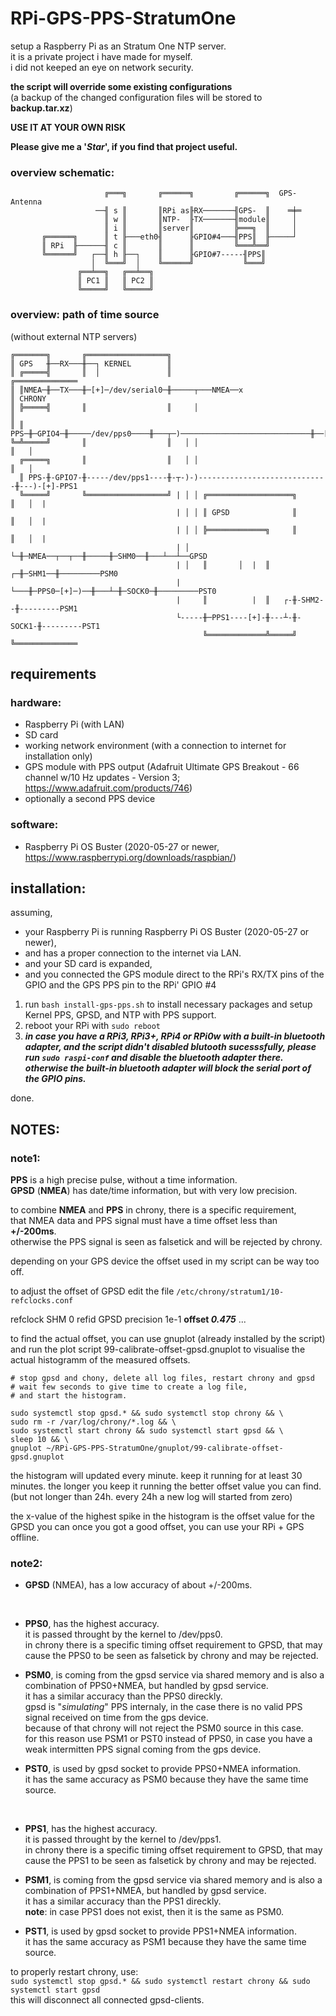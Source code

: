 # RPi-GPS-PPS-StratumOne

setup a Raspberry Pi as an Stratum One NTP server.<br />
it is a private project i have made for myself.<br />
i did not keeped an eye on network security.

**the script will override some existing configurations**<br />
(a backup of the changed configuration files will be stored to **backup.tar.xz**)

**USE IT AT YOUR OWN RISK**

**Please give me a '_Star_', if you find that project useful.**

### overview schematic:
```
                     ╔═══╗       ╔══════╗         ╔══════╗  GPS-Antenna
                   ──╢ s ║       ║RPi as╟RX───────╢GPS-  ║    ═╪═
                     ║ w ║       ║NTP-  ╟TX───────╢module║     │
                     ║ i ║       ║server║         ╠═══╗  ║     │
       ╔══════╗      ║ t ╟───eth0╢      ╟GPIO#4───╢PPS║  ╟─────┘
       ║ RPi  ╟──────╢ c ║       ║      ║         ╚═══╩══╝
       ╚══════╝   ┌──╢ h ╟──┐    ║      ╟GPIO#7-----╢PPS║
                  │  ╚═══╝  │    ╚══════╝           ╚═══╝
               ╔══╧══╗   ╔══╧══╗
               ║ PC1 ║   ║ PC2 ║
               ╚═════╝   ╚═════╝
```
### overview: path of time source
(without external NTP servers)
```
╔═══════╗       ╔══════════════════╗
║ GPS   ╫──RX───╫──┐ KERNEL        ║
║ ╔═════╣       ║  │               ║                                   ╔══════════════
║ ║NMEA─╫──TX───╫─[+]─/dev/serial0─╫─────┬───NMEA──x                   ║ CHRONY
║ ╠═════╣       ║                  ║     │                             ║
║ ║ PPS─╫─GPIO4─╫─────/dev/pps0────╫───┬─)─────────────────────────────╫──[+]────PPS0
╚═╩═════╝       ║                  ║   │ │                             ║   │
  ╔═════╗       ║                  ║   │ │                             ║   │
  ║ PPS-╫-GPIO7-╫-----/dev/pps1----╫-┬-)-)-----------------------------╫---)-[+]-PPS1
  ╚═════╝       ╚══════════════════╝ | │ │ ╔═══════════════════╗       ║   │  |
                                     | │ │ ║ GPSD              ║       ║   │  |
                                     | │ │ ╠═════════════╗     ║       ║   │  |
                                     | │ └─╫─NMEA──┬──┬──╫─────╫─SHM0──╫───┴──┴──GPSD
                                     | │   ║       │  |  ║   ┌─╫─SHM1──╫─────────PSM0
                                     | └───╫─PPS0─[+]─)──╫───┴─╫─SOCK0─╫─────────PST0
                                     |     ║          |  ║   ┌-╫-SHM2--╫---------PSM1
                                     └-----╫─PPS1----[+]-╫---┴-╫-SOCK1-╫---------PST1
                                           ╚═════════════╩═════╝       ╚══════════════
```
## requirements

### hardware:
- Raspberry Pi (with LAN)
- SD card
- working network environment (with a connection to internet for installation only)
- GPS module with PPS output (Adafruit Ultimate GPS Breakout - 66 channel w/10 Hz updates - Version 3; https://www.adafruit.com/products/746)
- optionally a second PPS device

### software:
- Raspberry Pi OS Buster (2020-05-27 or newer, https://www.raspberrypi.org/downloads/raspbian/)

## installation:
assuming,
- your Raspberry Pi is running Raspberry Pi OS Buster (2020-05-27 or newer),
- and has a proper connection to the internet via LAN.
- and your SD card is expanded,
- and you connected the GPS module direct to the RPi's RX/TX pins of the GPIO and the GPS PPS pin to the RPi' GPIO #4

1. run `bash install-gps-pps.sh` to install necessary packages and setup Kernel PPS, GPSD, and NTP with PPS support.
2. reboot your RPi with `sudo reboot`
3. **_in case you have a RPi3, RPi3+, RPi4 or RPi0w with a built-in bluetooth adapter, and the script didn't disabled blutooth sucesssfully, please run `sudo raspi-conf` and disable the bluetooth adapter there. otherwise the built-in bluetooth adapter will block the serial port of the GPIO pins._**

done.

## NOTES:
### note1:
**PPS** is a high precise pulse, without a time information.<br />
**GPSD** (**NMEA**)  has date/time information, but with very low precision.

to combine **NMEA** and **PPS** in chrony, there is a specific requirement,<br />
that NMEA data and PPS signal must have a time offset less than **+/-200ms**.<br />
otherwise the PPS signal is seen as falsetick and will be rejected by chrony.

depending on your GPS device the offset used in my script can be way too off.

to adjust the offset of GPSD edit the file `/etc/chrony/stratum1/10-refclocks.conf`

refclock  SHM 0  refid GPSD  precision 1e-1  **offset _0.475_**  ...

to find the actual offset, you can use gnuplot (already installed by the script)
and run the plot script 99-calibrate-offset-gpsd.gnuplot
to visualise the actual histogramm of the measured offsets.<br />
```
# stop gpsd and chony, delete all log files, restart chrony and gpsd
# wait few seconds to give time to create a log file,
# and start the histogram.

sudo systemctl stop gpsd.* && sudo systemctl stop chrony && \
sudo rm -r /var/log/chrony/*.log && \
sudo systemctl start chrony && sudo systemctl start gpsd && \
sleep 10 && \
gnuplot ~/RPi-GPS-PPS-StratumOne/gnuplot/99-calibrate-offset-gpsd.gnuplot
```
the histogram will updated every minute. keep it running for at least 30 minutes.
the longer you keep it running the better offset value you can find.
(but not longer than 24h. every 24h a new log will started from zero)

the x-value of the highest spike in the histogram is the offset value for the GPSD you can 
once you got a good offset, you can use your RPi + GPS offline.

### note2:
- **GPSD** (NMEA), has a low accuracy of about +/-200ms.
<br />

- **PPS0**, has the highest accuracy.<br />
it is passed throught by the kernel to /dev/pps0.<br />
in chrony there is a specific timing offset requirement to GPSD, that may cause the PPS0 to be seen as falsetick by chrony and may be rejected.

- **PSM0**, is coming from the gpsd service via shared memory and is also a combination of PPS0+NMEA, but handled by gpsd service.<br />
it has a similar accuracy than the PPS0 direckly.<br />
gpsd is "_simulating_" PPS internaly, in the case there is no valid PPS signal received on time from the gps device.<br />
because of that chrony will not reject the PSM0 source in this case.<br />
for this reason use PSM1 or PST0 instead of PPS0, in case you have a weak intermitten PPS signal coming from the gps device.

- **PST0**, is used by gpsd socket to provide PPS0+NMEA information.<br />
it has the same accuracy as PSM0 because they have the same time source.
<br />


- **PPS1**, has the highest accuracy.<br />
it is passed throught by the kernel to /dev/pps1.<br />
in chrony there is a specific timing offset requirement to GPSD, that may cause the PPS1 to be seen as falsetick by chrony and may be rejected.

- **PSM1**, is coming from the gpsd service via shared memory and is also a combination of PPS1+NMEA, but handled by gpsd service.<br />
it has a similar accuracy than the PPS1 direckly.<br />
**note**: in case PPS1 does not exist, then it is the same as PSM0.

- **PST1**, is used by gpsd socket to provide PPS1+NMEA information.<br />
it has the same accuracy as PSM1 because they have the same time source.

to properly restart chrony, use:<br />
`sudo systemctl stop gpsd.* && sudo systemctl restart chrony && sudo systemctl start gpsd`<br />
this will disconnect all connected gpsd-clients.
